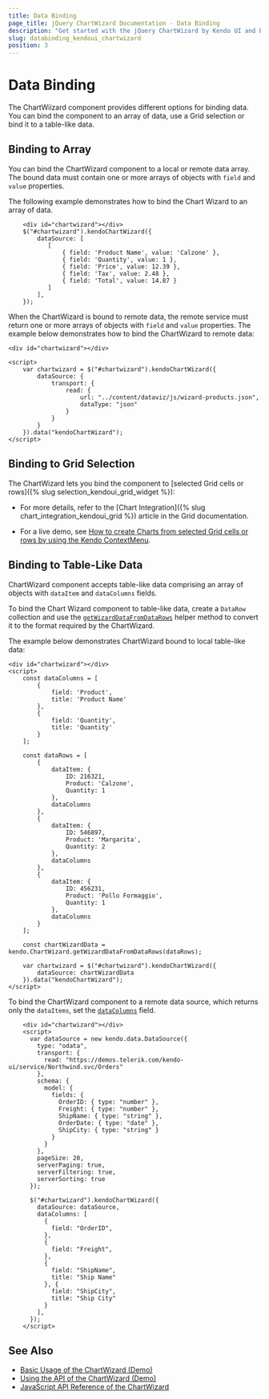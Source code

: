 ```yaml
---
title: Data Binding
page_title: jQuery ChartWizard Documentation - Data Binding
description: "Get started with the jQuery ChartWizard by Kendo UI and bind the widget to local or remote data and provide its suggestions."
slug: databinding_kendoui_chartwizard
position: 3
---
```


# Data Binding

The ChartWiizard component provides different options for binding data. You can bind the component to an array of data, use a Grid selection or bind it to a table-like data.


## Binding to Array

You can bind the ChartWizard component to a local or remote data array.
The bound data must contain one or more arrays of objects with `field` and `value` properties.

The following example demonstrates how to bind the Chart Wizard to an array of data.

```dojo
    <div id="chartwizard"></div>
    $("#chartwizard").kendoChartWizard({            
        dataSource: [
           [
               { field: 'Product Name', value: 'Calzone' },
               { field: 'Quantity', value: 1 },
               { field: 'Price', value: 12.39 },
               { field: 'Tax', value: 2.48 },
               { field: 'Total', value: 14.87 }
           ]
        ],
    });
```

When the ChartWizard is bound to remote data, the remote service must return one or more arrays of objects with `field` and `value` properties. The example below demonstrates how to bind the ChartWizard to remote data:

```
<div id="chartwizard"></div>

<script>
    var chartwizard = $("#chartwizard").kendoChartWizard({
        dataSource: {
            transport: {
                read: {
                    url: "../content/dataviz/js/wizard-products.json",
                    dataType: "json"
                }
            }
        }
    }).data("kendoChartWizard");
</script>
```


## Binding to Grid Selection

The ChartWizard lets you bind the component to [selected Grid cells or rows]({% slug selection_kendoui_grid_widget %}):

* For more details, refer to the [Chart Integration]({% slug chart_integration_kendoui_grid %}) article in the Grid documentation.

* For a live demo, see [How to create Charts from selected Grid cells or rows by using the Kendo ContextMenu](https://demos.telerik.com/kendo-ui/grid/chart-integration).

## Binding to Table-Like Data

ChartWizard component accepts table-like data comprising an array of objects with `dataItem` and `dataColumns` fields.

To bind the Chart Wizard component to table-like data, create a `DataRow` collection and use the [`getWizardDataFromDataRows`](/api/javascript/ui/chartwizard/methods/getwizarddatafromdatarows) helper method to convert it to the format required by the ChartWizard.

The example below demonstrates ChartWizard bound to local table-like data:

```dojo
<div id="chartwizard"></div>
<script>
    const dataColumns = [
        {
            field: 'Product',
            title: 'Product Name'
        },
        {
            field: 'Quantity',
            title: 'Quantity'
        }
    ];

    const dataRows = [
        {
            dataItem: {
                ID: 216321,
                Product: 'Calzone',
                Quantity: 1
            },
            dataColumns
        },
        {
            dataItem: {
                ID: 546897,
                Product: 'Margarita',
                Quantity: 2
            },
            dataColumns
        },
        {
            dataItem: {
                ID: 456231,
                Product: 'Pollo Formaggio',
                Quantity: 1
            },
            dataColumns
        }
    ];

    const chartWizardData = kendo.ChartWizard.getWizardDataFromDataRows(dataRows);

    var chartwizard = $("#chartwizard").kendoChartWizard({
        dataSource: chartWizardData
    }).data("kendoChartWizard");   
</script>
```

To bind the ChartWizard component to a remote data source, which returns only the `dataItems`, set the [`dataColumns`](/api/javascript/ui/chartwizard/#dataColumns) field.

```dojo
    <div id="chartwizard"></div>
    <script>
      var dataSource = new kendo.data.DataSource({
        type: "odata",
        transport: {
          read: "https://demos.telerik.com/kendo-ui/service/Northwind.svc/Orders"
        },
        schema: {
          model: {
            fields: {
              OrderID: { type: "number" },
              Freight: { type: "number" },
              ShipName: { type: "string" },
              OrderDate: { type: "date" },
              ShipCity: { type: "string" }
            }
          }
        },
        pageSize: 20,
        serverPaging: true,
        serverFiltering: true,
        serverSorting: true
      });

      $("#chartwizard").kendoChartWizard({
        dataSource: dataSource,
        dataColumns: [
          {
            field: "OrderID",
          },
          {
            field: "Freight",
          },
          {
            field: "ShipName",
            title: "Ship Name"
          }, {
            field: "ShipCity",
            title: "Ship City"
          }
        ],
      });
    </script>
```


## See Also

* [Basic Usage of the ChartWizard (Demo)](https://demos.telerik.com/kendo-ui/chartwizard/index)
* [Using the API of the ChartWizard (Demo)](https://demos.telerik.com/kendo-ui/chartwizard/api)
* [JavaScript API Reference of the ChartWizard](/api/javascript/ui/chartwizard)
